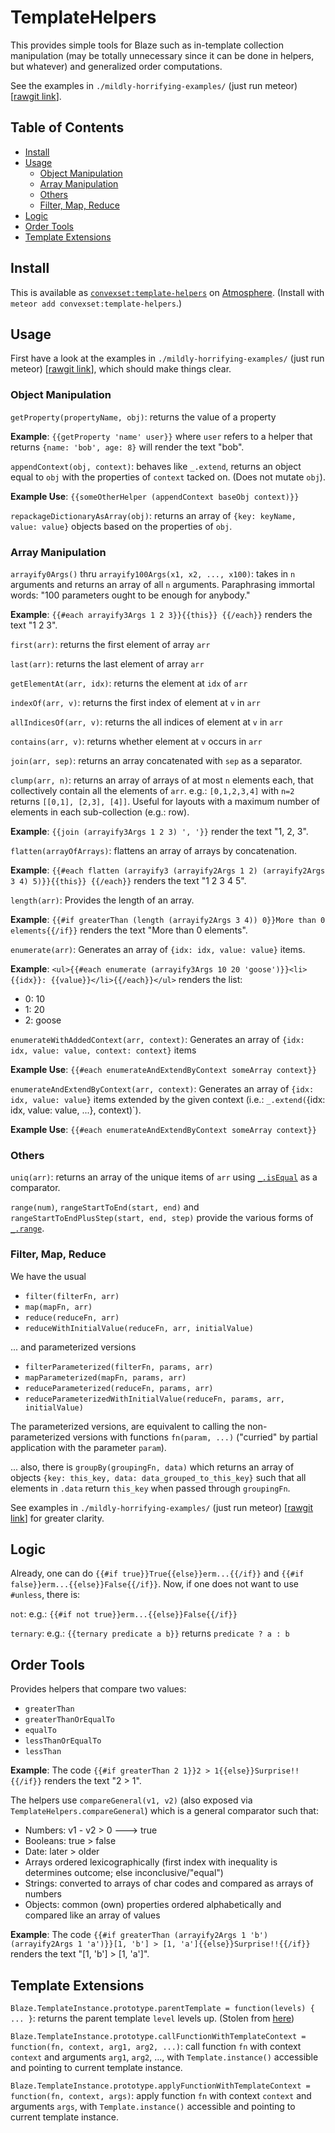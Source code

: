 # TemplateHelpers

This provides simple tools for Blaze such as in-template collection manipulation (may be totally unnecessary since it can be done in helpers, but whatever) and generalized order computations.

See the examples in `./mildly-horrifying-examples/` (just run meteor) [[rawgit link](https://rawgit.com/convexset/meteor-template-helpers/master/public/sample_output.html)].

## Table of Contents

<!-- START doctoc generated TOC please keep comment here to allow auto update -->
<!-- DON'T EDIT THIS SECTION, INSTEAD RE-RUN doctoc TO UPDATE -->


- [Install](#install)
- [Usage](#usage)
  - [Object Manipulation](#object-manipulation)
  - [Array Manipulation](#array-manipulation)
  - [Others](#others)
  - [Filter, Map, Reduce](#filter-map-reduce)
- [Logic](#logic)
- [Order Tools](#order-tools)
- [Template Extensions](#template-extensions)

<!-- END doctoc generated TOC please keep comment here to allow auto update -->

## Install

This is available as [`convexset:template-helpers`](https://atmospherejs.com/convexset/template-helpers) on [Atmosphere](https://atmospherejs.com/). (Install with `meteor add convexset:template-helpers`.)

## Usage

First have a look at the examples in `./mildly-horrifying-examples/` (just run meteor) [[rawgit link](https://rawgit.com/convexset/meteor-template-helpers/master/public/sample_output.html)], which should make things clear.

### Object Manipulation

`getProperty(propertyName, obj)`: returns the value of a property

**Example**: `{{getProperty 'name' user}}` where `user` refers to a helper that returns `{name: 'bob', age: 8}` will render the text "bob".

`appendContext(obj, context)`: behaves like `_.extend`, returns an object equal to `obj` with the properties of `context` tacked on. (Does not mutate `obj`).

**Example Use**: `{{someOtherHelper (appendContext baseObj context)}}`

`repackageDictionaryAsArray(obj)`: returns an array of `{key: keyName, value: value}` objects based on the properties of `obj`.

### Array Manipulation

`arrayify0Args()` thru `arrayify100Args(x1, x2, ..., x100)`: takes in `n` arguments and returns an array of all `n` arguments. Paraphrasing immortal words: "100 parameters ought to be enough for anybody."

**Example**: `{{#each arrayify3Args 1 2 3}}{{this}} {{/each}}` renders the text "1 2 3".

`first(arr)`: returns the first element of array `arr`

`last(arr)`: returns the last element of array `arr`

`getElementAt(arr, idx)`: returns the element at `idx` of `arr`

`indexOf(arr, v)`: returns the first index of element at `v` in `arr`

`allIndicesOf(arr, v)`: returns the all indices of element at `v` in `arr`

`contains(arr, v)`: returns whether element at `v` occurs in `arr`

`join(arr, sep)`: returns an array concatenated with `sep` as a separator.

`clump(arr, n)`: returns an array of arrays of at most `n` elements each, that collectively contain all the elements of `arr`. e.g.: `[0,1,2,3,4]` with `n=2` returns `[[0,1], [2,3], [4]]`. Useful for layouts with a maximum number of elements in each sub-collection (e.g.: row).

**Example**: `{{join (arrayify3Args 1 2 3) ', '}}` render the text "1, 2, 3".

`flatten(arrayOfArrays)`: flattens an array of arrays by concatenation.

**Example**: `{{#each flatten (arrayify3 (arrayify2Args 1 2) (arrayify2Args 3 4) 5)}}{{this}} {{/each}}` renders the text "1 2 3 4 5".

`length(arr)`: Provides the length of an array.

**Example**: `{{#if greaterThan (length (arrayify2Args 3 4)) 0}}More than 0 elements{{/if}}` renders the text "More than 0 elements".

`enumerate(arr)`: Generates an array of `{idx: idx, value: value}` items.

**Example**: `<ul>{{#each enumerate (arrayify3Args 10 20 'goose')}}<li>{{idx}}: {{value}}</li>{{/each}}</ul>` renders the list:
- 0: 10
- 1: 20
- 2: goose

`enumerateWithAddedContext(arr, context)`: Generates an array of `{idx: idx, value: value, context: context}` items

**Example Use**: `{{#each enumerateAndExtendByContext someArray context}}`

`enumerateAndExtendByContext(arr, context)`: Generates an array of `{idx: idx, value: value}` items extended by the given context (i.e.: `_.extend(`{idx: idx, value: value, ...}, context)`).

**Example Use**: `{{#each enumerateAndExtendByContext someArray context}}`

### Others

`uniq(arr)`: returns an array of the unique items of `arr` using [`_.isEqual`](http://underscorejs.org/#isEqual) as a comparator.

`range(num)`, `rangeStartToEnd(start, end)` and `rangeStartToEndPlusStep(start, end, step)` provide the various forms of [`_.range`](http://underscorejs.org/#range).

### Filter, Map, Reduce

We have the usual
- `filter(filterFn, arr)`
- `map(mapFn, arr)`
- `reduce(reduceFn, arr)`
- `reduceWithInitialValue(reduceFn, arr, initialValue)`

... and parameterized versions
- `filterParameterized(filterFn, params, arr)`
- `mapParameterized(mapFn, params, arr)`
- `reduceParameterized(reduceFn, params, arr)`
- `reduceParameterizedWithInitialValue(reduceFn, params, arr, initialValue)`

The parameterized versions, are equivalent to calling the non-parameterized versions with functions `fn(param, ...)` ("curried" by partial application with the parameter `param`).

... also, there is `groupBy(groupingFn, data)` which returns an array of objects `{key: this_key, data: data_grouped_to_this_key}` such that all elements in `.data` return `this_key` when passed through `groupingFn`.


See examples in `./mildly-horrifying-examples/` (just run meteor) [[rawgit link](https://rawgit.com/convexset/meteor-template-helpers/master/public/sample_output.html)] for greater clarity.

## Logic

Already, one can do `{{#if true}}True{{else}}erm...{{/if}}` and `{{#if false}}erm...{{else}}False{{/if}}`. Now, if one does not want to use `#unless`, there is:

`not`: e.g.: `{{#if not true}}erm...{{else}}False{{/if}}`

`ternary`: e.g.: `{{ternary predicate a b}}` returns `predicate ? a : b`

## Order Tools

Provides helpers that compare two values:
- `greaterThan`
- `greaterThanOrEqualTo`
- `equalTo`
- `lessThanOrEqualTo`
- `lessThan`

**Example**: The code `{{#if greaterThan 2 1}}2 > 1{{else}}Surprise!!{{/if}}` renders the text "2 > 1".

The helpers use `compareGeneral(v1, v2)` (also exposed via `TemplateHelpers.compareGeneral`) which is a general comparator such that:
- Numbers: v1 - v2 > 0 ---> true
- Booleans: true > false
- Date: later > older
- Arrays ordered lexicographically (first index with inequality is determines outcome; else inconclusive/"equal")
- Strings: converted to arrays of char codes and compared as arrays of numbers
- Objects: common (own) properties ordered alphabetically and compared like an array of values

**Example**: The code `{{#if greaterThan (arrayify2Args 1 'b') (arrayify2Args 1 'a')}}[1, 'b'] > [1, 'a']{{else}}Surprise!!{{/if}}` renders the text "[1, 'b'] > [1, 'a']".


## Template Extensions

`Blaze.TemplateInstance.prototype.parentTemplate = function(levels) { ... }`: returns the parent template `level` levels up. (Stolen from [here](http://stackoverflow.com/questions/27949407/how-to-get-the-parent-template-instance-of-the-current-template/27962713#27962713))

`Blaze.TemplateInstance.prototype.callFunctionWithTemplateContext = function(fn, context, arg1, arg2, ...)`: call function `fn` with context `context` and arguments `arg1`, `arg2`, ..., with `Template.instance()` accessible and pointing to current template instance.

`Blaze.TemplateInstance.prototype.applyFunctionWithTemplateContext = function(fn, context, args)`: apply function `fn` with context `context` and arguments `args`, with `Template.instance()` accessible and pointing to current template instance.
